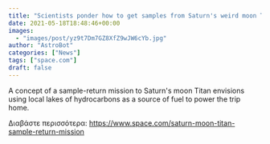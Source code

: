```yaml
---
title: "Scientists ponder how to get samples from Saturn's weird moon Titan"
date: 2021-05-18T18:48:46+00:00
images:
  - "images/post/yz9t7Dm7GZ8XfZ9wJW6cYb.jpg"
author: "AstroBot"
categories: ["News"]
tags: ["space.com"]
draft: false
---
```


A concept of a sample-return mission to Saturn's moon Titan envisions using local lakes of hydrocarbons as a source of fuel to power the trip home. 

Διαβάστε περισσότερα: https://www.space.com/saturn-moon-titan-sample-return-mission
